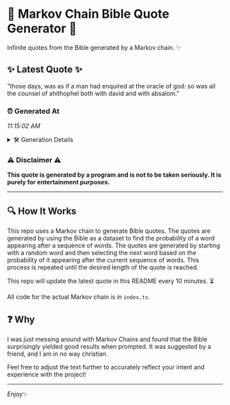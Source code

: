 # 📖 Markov Chain Bible Quote Generator 📖

Infinite quotes from the Bible generated by a Markov chain. ✨

## ✨ Latest Quote ✨
"those days, was as if a man had enquired at the oracle of god: so was all the counsel of ahithophel both with david and with absalom."

### ⏰ Generated At
*11:15:02 AM*

<details>
    <summary>🛠️ Generation Details</summary>
    <p>
        <strong>🌱 Seed:</strong> those<br>
        <strong>🔄 Iterations:</strong> 26<br>
        <strong>📜 Context History:</strong><br>[ those ]: days,<br>[ those, days, ]: was<br>[ those, days,, was ]: as<br>[ those, days,, was, as ]: if<br>[ those, days,, was, as, if ]: a<br>[ those, days,, was, as, if, a ]: man<br>[ days,, was, as, if, a, man ]: had<br>[ was, as, if, a, man, had ]: enquired<br>[ as, if, a, man, had, enquired ]: at<br>[ if, a, man, had, enquired, at ]: the<br>[ a, man, had, enquired, at, the ]: oracle<br>[ man, had, enquired, at, the, oracle ]: of<br>[ had, enquired, at, the, oracle, of ]: god:<br>[ enquired, at, the, oracle, of, god: ]: so<br>[ at, the, oracle, of, god:, so ]: was<br>[ the, oracle, of, god:, so, was ]: all<br>[ oracle, of, god:, so, was, all ]: the<br>[ of, god:, so, was, all, the ]: counsel<br>[ god:, so, was, all, the, counsel ]: of<br>[ so, was, all, the, counsel, of ]: ahithophel<br>[ was, all, the, counsel, of, ahithophel ]: both<br>[ all, the, counsel, of, ahithophel, both ]: with<br>[ the, counsel, of, ahithophel, both, with ]: david<br>[ counsel, of, ahithophel, both, with, david ]: and<br>[ of, ahithophel, both, with, david, and ]: with<br>[ ahithophel, both, with, david, and, with ]: absalom.<br>
    </p>
</details>

### ⚠️ Disclaimer ⚠️
**This quote is generated by a program and is not to be taken seriously. It is purely for entertainment purposes.**

---

## 🔍 How It Works

This repo uses a Markov chain to generate Bible quotes. The quotes are generated by using the Bible as a dataset to find the probability of a word appearing after a sequence of words. The quotes are generated by starting with a random word and then selecting the next word based on the probability of it appearing after the current sequence of words. This process is repeated until the desired length of the quote is reached.

This repo will update the latest quote in this README every 10 minutes. ⏳

All code for the actual Markov chain is in `index.ts`.

## ❓ Why

I was just messing around with Markov Chains and found that the Bible surprisingly yielded good results when prompted. 
It was suggested by a friend, and I am in no way christian.

Feel free to adjust the text further to accurately reflect your intent and experience with the project!

---

*Enjoy*✨
